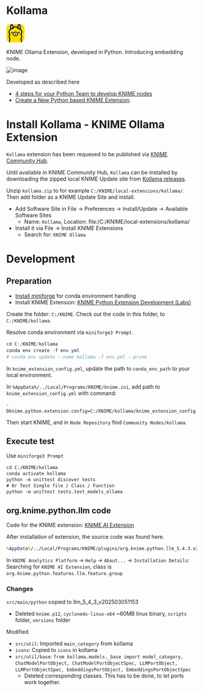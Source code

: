 # Kollama
![kollama is a KNIME Ollama Extension](icons/kollama.png)

KNIME Ollama Extension, developed in Python. Introducing embedding node.

![image](https://github.com/user-attachments/assets/73edc4cb-fb99-480f-87bb-9d6232510c96)

Developed as described here 
* [4 steps for your Python Team to develop KNIME nodes](https://www.knime.com/blog/4-steps-for-your-python-team-to-develop-knime-nodes)
* [Create a New Python based KNIME Extension](https://docs.knime.com/latest/pure_python_node_extensions_guide).

# Install Kollama - KNIME Ollama Extension

`Kollama` extension has been requesed to be published via [KNIME Community Hub](https://docs.knime.com/latest/pure_python_node_extensions_guide/#extension-bundling).

Until available in KNIME Community Hub, `Kollama` can be installed by downloading the zipped local KNIME Update site from [Kollama releases](https://github.com/tlinnet/kollama/releases).

Unzip `kollama.zip` to for example `C:/KNIME/local-extensions/kollama/`. Then add folder as a KNIME Update Site and install.

* Add Software Site in File -> Preferences -> Install/Update -> Available Software Sites
  * Name: `Kollama`, Location: file:/C:/KNIME/local-extensions/kollama/
* Install it via File -> Install KNIME Extensions
  * Search for: `KNIME Ollama`

# Development

## Preparation
* [Install miniforge](https://github.com/conda-forge/miniforge?tab=readme-ov-file#install) for conda environment handling
* Install KNIME Extension: [KNIME Python Extension Development (Labs)](https://hub.knime.com/knime/extensions/org.knime.features.python3.nodes/latest)

Create the folder: `C:/KNIME`. Check out the code in this folder, to `C:/KNIME/kollama`.

Resolve conda environment via `miniforge3 Prompt`.
```powershell
cd C:/KNIME/kollama
conda env create -f env.yml
# conda env update --name kollama -f env.yml --prune
```

In `knime_extension_config.yml`, update the path to `conda_env_path` to your local environment.

In `%AppData%/../Local/Programs/KNIME/knime.ini`, add path to `knime_extension_config.yml` with command:
```
-Dknime.python.extension.config=C:/KNIME/kollama/knime_extension_config.yml
```

Then start KNIME, and in `Node Repository` find `Community Nodes/kollama`.

## Execute test

Use `miniforge3 Prompt`
```
cd C:/KNIME/kollama
conda activate kollama
python -m unittest discover tests
# Or Test Single file / Class / Function
python -m unittest tests.test_models_ollama
```

## org.knime.python.llm code
Code for the KNIME extension: [KNIME AI Extension](https://hub.knime.com/knime/extensions/org.knime.python.features.llm/latest)

After installation of extension, the source code was found here.
```cmd
%AppData%/../Local/Programs/KNIME/plugins/org.knime.python.llm_5.4.3.v202503051153
```

In `KNIME Analytics Platform` -> `Help` -> `About...` -> `Installation Details`: Searching for `KNIME AI Extension`, class is `org.knime.python.features.llm.feature.group`

### Changes

`src/main/python` copied to llm_5_4_3_v202503051153

* Deleted `knime.p12`, `cyclonedx-linux-x64` ~60MB linux binary, `scripts` folder, `versions` folder

Modified
* `src/util`: Imported `main_category` from kollama
* `icons`: Copied to `icons` in kollama
* `src/util/base`: `from kollama.models._base import model_category, ChatModelPortObject, ChatModelPortObjectSpec, LLMPortObject, LLMPortObjectSpec, EmbeddingsPortObject, EmbeddingsPortObjectSpec`
  * Deleted corresponding classes. This has to be done, to let ports work together.
